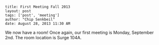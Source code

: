 ```
title: First Meeting Fall 2013
layout: post
tags: ['post', 'meeting']
author: "Chip Senkbeil"
date: August 28, 2013 11:30 AM
```
We now have a room! Once again, our first meeting is Monday, September 2nd.
The room location is Surge 104A.

